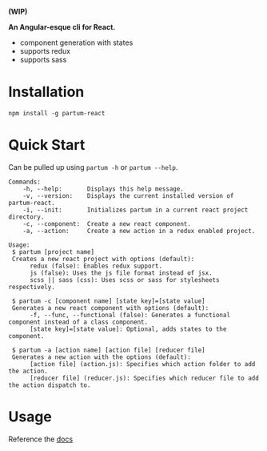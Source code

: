 **(WIP)**

**An Angular-esque cli for React.**

- component generation with states
- supports redux
- supports sass

# Installation

```
npm install -g partum-react
```

# Quick Start

Can be pulled up using `partum -h` or `partum --help`.

```
Commands:
    -h, --help:       Displays this help message.
    -v, --version:    Displays the current installed version of partum-react.
    -i, --init:       Initializes partum in a current react project directory.
    -c, --component:  Create a new react component.
    -a, --action:     Create a new action in a redux enabled project. 

Usage:
 $ partum [project name]
 Creates a new react project with options (default):
      redux (false): Enables redux support.
      js (false): Uses the js file format instead of jsx.
      scss || sass (css): Uses scss or sass for stylesheets respectively.

 $ partum -c [component name] [state key]=[state value]
 Generates a new react component with options (default):
      -f, --func, --functional (false): Generates a functional component instead of a class component.
      [state key]=[state value]: Optional, adds states to the component.

 $ partum -a [action name] [action file] [reducer file]
 Generates a new action with the options (default):
      [action file] (action.js): Specifies which action folder to add the action.
      [reducer file] (reducer.js): Specifies which reducer file to add the action dispatch to.
```

# Usage

Reference the [docs](https://luchighwalker.github.io/partum-react/)
